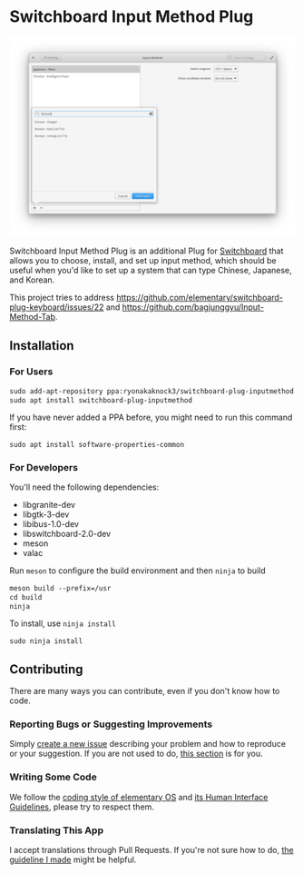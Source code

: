 # Switchboard Input Method Plug

![screenshot](data/Screenshot.png?raw=true)

Switchboard Input Method Plug is an additional Plug for [Switchboard](https://github.com/elementary/switchboard) that allows you to choose, install, and set up input method, which should be useful when you'd like to set up a system that can type Chinese, Japanese, and Korean.

This project tries to address https://github.com/elementary/switchboard-plug-keyboard/issues/22 and https://github.com/bagjunggyu/Input-Method-Tab.

## Installation

### For Users

    sudo add-apt-repository ppa:ryonakaknock3/switchboard-plug-inputmethod
    sudo apt install switchboard-plug-inputmethod

If you have never added a PPA before, you might need to run this command first: 

    sudo apt install software-properties-common

### For Developers

You'll need the following dependencies:

* libgranite-dev
* libgtk-3-dev
* libibus-1.0-dev
* libswitchboard-2.0-dev
* meson
* valac

Run `meson` to configure the build environment and then `ninja` to build

    meson build --prefix=/usr
    cd build
    ninja

To install, use `ninja install`

    sudo ninja install

## Contributing

There are many ways you can contribute, even if you don't know how to code.

### Reporting Bugs or Suggesting Improvements

Simply [create a new issue](https://github.com/ele-l10n-cjk/switchboard-plug-inputmethod/issues/new) describing your problem and how to reproduce or your suggestion. If you are not used to do, [this section](https://elementary.io/docs/code/reference#reporting-bugs) is for you.

### Writing Some Code

We follow the [coding style of elementary OS](https://elementary.io/docs/code/reference#code-style) and [its Human Interface Guidelines](https://elementary.io/docs/human-interface-guidelines#human-interface-guidelines), please try to respect them.

### Translating This App

I accept translations through Pull Requests. If you're not sure how to do, [the guideline I made](po/README.md) might be helpful.
